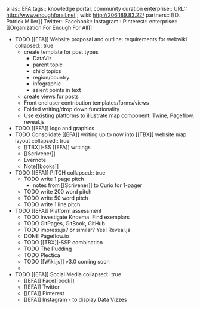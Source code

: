 alias:: EFA
tags:: knowledge portal, community curation
enterprise::
URL:: http://www.enoughforall.net ; wiki: http://206.189.83.22/
partners:: [[D. Patrick Miller]] 
Twitter::
Facebook::
Instagram::
Pinterest::
enterprise:: [[Organization For Enough For All]]

- TODO [[EFA]] Website proposal and outline: requirements for webwiki
  collapsed:: true
	- create template for post types
		- DataViz
		- parent topic
		- child topics
		- region/country
		- infographic
		- saient points in text
	- create views for posts
	- Front end user contribution templates/forms/views
	- Folded writing/drop down functionality
	- Use existing platforms to illustrate map component: Twine, Pageflow, reveal.js
- TODO [[EFA]] logo and graphics
- TODO Consolidate [[EFA]] writing up to now into [[TBX]] website map layout
  collapsed:: true
	- [[TBX]]-SS [[EFA]] writings
	- [[Scrivener]]
	- Evernote
	- Note[[books]]
- TODO [[EFA]] PITCH
  collapsed:: true
	- TODO write 1 page pitch
		- notes from [[Scrivener]] to Curio for 1-pager
	- TODO write 200 word pitch
	- TODO write 50 word pitch
	- TODO write 1 line pitch
- TODO [[EFA]] Platform assessment
	- TODO Investigate Knoema. Find exemplars
	- TODO GitPages, GitBook, GitHub
	- TODO impress.js? or similar? Yes! Reveal.js
	- DONE Pageflow.io
	- TODO [[TBX]]-SSP combination
	- TODO The Pudding
	- TODO Plectica
	- TODO [[Wiki.js]] v3.0 coming soon
	-
- TODO [[EFA]] Social Media
  collapsed:: true
	- [[EFA]] Face[[book]]
	- [[EFA]] Twitter
	- [[EFA]] Pinterest
	- [[EFA]] Instagram - to display Data Vizzes